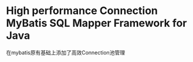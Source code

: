 High performance Connection MyBatis SQL Mapper Framework for Java
=====================================
在mybatis原有基础上添加了高效Connection池管理
